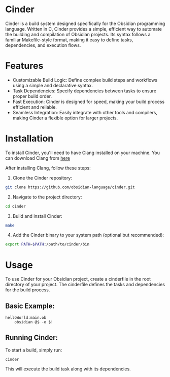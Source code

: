 # Cinder

Cinder is a build system designed specifically for the Obsidian programming language. Written in C, Cinder provides a simple, efficient way to automate the building and compilation of Obsidian projects. Its syntax follows a familiar Makefile-style format, making it easy to define tasks, dependencies, and execution flows.

# Features

- Customizable Build Logic: Define complex build steps and workflows using a simple and declarative syntax.
- Task Dependencies: Specify dependencies between tasks to ensure proper build order.
- Fast Execution: Cinder is designed for speed, making your build process efficient and reliable.
- Seamless Integration: Easily integrate with other tools and compilers, making Cinder a flexible option for larger projects.

# Installation

To install Cinder, you'll need to have Clang installed on your machine. You can download Clang from [here](https://clang.llvm.org/)

After installing Clang, follow these steps:
1. Clone the Cinder repository:
```bash
git clone https://github.com/obsidian-language/cinder.git
```
2. Navigate to the project directory:
```bash
cd cinder
```
3. Build and install Cinder:
```bash
make
```
4. Add the Cinder binary to your system path (optional but recommended):
```bash
export PATH=$PATH:/path/to/cinder/bin
```

# Usage
To use Cinder for your Obsidian project, create a cinderfile in the root directory of your project. The cinderfile defines the tasks and dependencies for the build process.

## Basic Example:
```
helloWorld:main.ob
    obsidian @$ -o $!
```

## Running Cinder:

To start a build, simply run:
```
cinder
```
This will execute the build task along with its dependencies.
